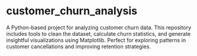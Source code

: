# customer_churn_analysis
A Python-based project for analyzing customer churn data. This repository includes tools to clean the dataset, calculate churn statistics, and generate insightful visualizations using Matplotlib. Perfect for exploring patterns in customer cancellations and improving retention strategies.
